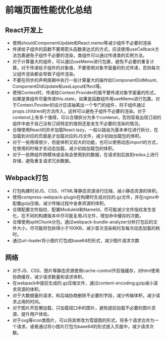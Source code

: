 # 前端页面性能优化总结

## React开发上

- 使用shouldComponentUpdate和React.memo等减少组件不必要的渲染
- 传递给子组件的函数不要用箭头函数表达式的方式，应该使用useCallback方法包裹避免子组件不必要的渲染，类组件可以通过传递类的实例方法。
- 对于计算量大的组件，可以通过useMemo进行包裹，避免不必要的重复计算。对于传递给子组件的对象值，不要使用对象字面量的形式传递，否则每次父组件渲染都会导致子组件渲染。
- 不要在同步的声明周期中执行一些计算量大的操作如ComponentDidMount、ComponentDidUpdate和useLayoutEffect等。
- 使用Context时，传递给Context.Provider的值不要传递对象字面量的形式，如果是类组件尽量传递this.state，如果是函数组件用useMemo进行包裹。对于Context.Povider的设计应该抽离出一个专门的组件，将子组件通过props.children的方法传入，这样可以避免子组件不必要的渲染。对于contenxt上有多个值得，可以合理拆分为多个contenxt，否则容易出现订阅的组件中由于自己没有订阅特定的值但还是发生不必要的渲染的情况。
- 合理使用React的异步加载React.lazy，一般以路由为基本单位进行拆分，在加载到对应的页面是才加载对应的JS文件，减少初始加载包的体积。
- 对于一些用得很少，但是体积又较大的功能，也可以使用动态import的方式，在使用的时候才去动态加载，减少初始加载包的体积。
- 对于一些跨组件跨模块或全局会使用到的数据，在请求到后放到redux上进行存储，避免重复请求冗余数据。

## Webpack打包

- 打包构建时对JS、CSS、HTML等静态资源进行压缩，减小静态资源的体积。
- 使用compress-webpack-plugin在构建时生成对应的.gz文件，并在nginx中配置gzip压缩，减少传输过程中金泰资源的体积。
- 合理配置文件指纹、配置ModuleId和NameId，尽可能减少文件指纹发生变化，在不同的构建版本中尽可能复用JS文件，增加命中缓存的次数。
- 合理使用splitChunk分包，通过webpack-bundle-analyzer分析打包后的文件大小，尽可能将包拆得小于100KB，减少首次渲染耗时及每次动态加载的耗时。
- 通过url-loader将小图片打包成base64的形式，减少图片请求次数

## 网络

- 对于JS、CSS、图片等静态资源使用cache-control开启强缓存，对html使用协商缓存，减少请求数量和请求体积。
- 在webpack中提前生成的.gz压缩文件，通过content-encoding:gzip减小请求资源的体积。
- 对于大数据量的请求，和后端协商删除不必要的字段，减少传输体积，减少请求占用的时间。
- 对于图片开启懒加载，只加载视口中的图片，避免提前加载不必要的图片资源，提升用户体验。
- 对于svg等icon类图片，可以将其修改为雪碧图的形式，将多个请求合并为一个请求。或者通过将小图片打包为base64的形式嵌入页面中，减少请求次数。



